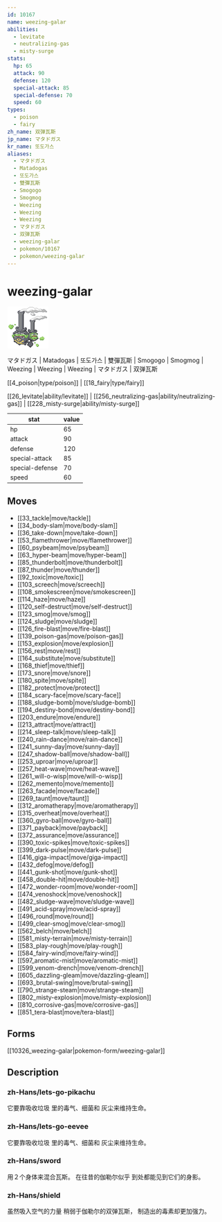 ```yaml
---
id: 10167
name: weezing-galar
abilities:
  - levitate
  - neutralizing-gas
  - misty-surge
stats:
  hp: 65
  attack: 90
  defense: 120
  special-attack: 85
  special-defense: 70
  speed: 60
types:
  - poison
  - fairy
zh_name: 双弹瓦斯
jp_name: マタドガス
kr_name: 또도가스
aliases:
  - マタドガス
  - Matadogas
  - 또도가스
  - 雙彈瓦斯
  - Smogogo
  - Smogmog
  - Weezing
  - Weezing
  - Weezing
  - マタドガス
  - 双弹瓦斯
  - weezing-galar
  - pokemon/10167
  - pokemon/weezing-galar
---
```

# weezing-galar

![](https://raw.githubusercontent.com/PokeAPI/sprites/master/sprites/pokemon/10167.png)

マタドガス | Matadogas | 또도가스 | 雙彈瓦斯 | Smogogo | Smogmog | Weezing | Weezing | Weezing | マタドガス | 双弹瓦斯

[[4_poison|type/poison]] | [[18_fairy|type/fairy]]

[[26_levitate|ability/levitate]] | [[256_neutralizing-gas|ability/neutralizing-gas]] | [[228_misty-surge|ability/misty-surge]]

|stat|value|
|---|---|
|hp|65|
|attack|90|
|defense|120|
|special-attack|85|
|special-defense|70|
|speed|60|


## Moves

- [[33_tackle|move/tackle]]
- [[34_body-slam|move/body-slam]]
- [[36_take-down|move/take-down]]
- [[53_flamethrower|move/flamethrower]]
- [[60_psybeam|move/psybeam]]
- [[63_hyper-beam|move/hyper-beam]]
- [[85_thunderbolt|move/thunderbolt]]
- [[87_thunder|move/thunder]]
- [[92_toxic|move/toxic]]
- [[103_screech|move/screech]]
- [[108_smokescreen|move/smokescreen]]
- [[114_haze|move/haze]]
- [[120_self-destruct|move/self-destruct]]
- [[123_smog|move/smog]]
- [[124_sludge|move/sludge]]
- [[126_fire-blast|move/fire-blast]]
- [[139_poison-gas|move/poison-gas]]
- [[153_explosion|move/explosion]]
- [[156_rest|move/rest]]
- [[164_substitute|move/substitute]]
- [[168_thief|move/thief]]
- [[173_snore|move/snore]]
- [[180_spite|move/spite]]
- [[182_protect|move/protect]]
- [[184_scary-face|move/scary-face]]
- [[188_sludge-bomb|move/sludge-bomb]]
- [[194_destiny-bond|move/destiny-bond]]
- [[203_endure|move/endure]]
- [[213_attract|move/attract]]
- [[214_sleep-talk|move/sleep-talk]]
- [[240_rain-dance|move/rain-dance]]
- [[241_sunny-day|move/sunny-day]]
- [[247_shadow-ball|move/shadow-ball]]
- [[253_uproar|move/uproar]]
- [[257_heat-wave|move/heat-wave]]
- [[261_will-o-wisp|move/will-o-wisp]]
- [[262_memento|move/memento]]
- [[263_facade|move/facade]]
- [[269_taunt|move/taunt]]
- [[312_aromatherapy|move/aromatherapy]]
- [[315_overheat|move/overheat]]
- [[360_gyro-ball|move/gyro-ball]]
- [[371_payback|move/payback]]
- [[372_assurance|move/assurance]]
- [[390_toxic-spikes|move/toxic-spikes]]
- [[399_dark-pulse|move/dark-pulse]]
- [[416_giga-impact|move/giga-impact]]
- [[432_defog|move/defog]]
- [[441_gunk-shot|move/gunk-shot]]
- [[458_double-hit|move/double-hit]]
- [[472_wonder-room|move/wonder-room]]
- [[474_venoshock|move/venoshock]]
- [[482_sludge-wave|move/sludge-wave]]
- [[491_acid-spray|move/acid-spray]]
- [[496_round|move/round]]
- [[499_clear-smog|move/clear-smog]]
- [[562_belch|move/belch]]
- [[581_misty-terrain|move/misty-terrain]]
- [[583_play-rough|move/play-rough]]
- [[584_fairy-wind|move/fairy-wind]]
- [[597_aromatic-mist|move/aromatic-mist]]
- [[599_venom-drench|move/venom-drench]]
- [[605_dazzling-gleam|move/dazzling-gleam]]
- [[693_brutal-swing|move/brutal-swing]]
- [[790_strange-steam|move/strange-steam]]
- [[802_misty-explosion|move/misty-explosion]]
- [[810_corrosive-gas|move/corrosive-gas]]
- [[851_tera-blast|move/tera-blast]]

## Forms



[[10326_weezing-galar|pokemon-form/weezing-galar]]

## Description

### zh-Hans/lets-go-pikachu

它要靠吸收垃圾
里的毒气、细菌和
灰尘来维持生命。

### zh-Hans/lets-go-eevee

它要靠吸收垃圾
里的毒气、细菌和
灰尘来维持生命。

### zh-Hans/sword

用２个身体来混合瓦斯。
在往昔的伽勒尔似乎
到处都能见到它们的身影。

### zh-Hans/shield

虽然吸入空气的力量
稍弱于伽勒尔的双弹瓦斯，
制造出的毒素却更加强力。


